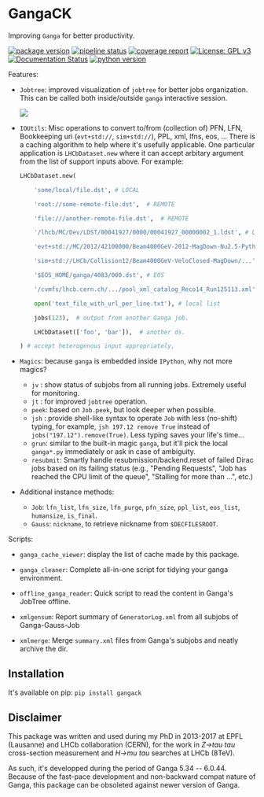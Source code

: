 GangaCK
=======

Improving `Ganga` for better productivity.

[![package version](https://img.shields.io/pypi/v/GangaCK.svg)](https://pypi.org/project/GangaCK)
[![pipeline status](https://gitlab.com/ckhurewa/GangaCK/badges/master/pipeline.svg)](https://gitlab.com/ckhurewa/GangaCK/commits/master)
[![coverage report](https://gitlab.com/ckhurewa/GangaCK/badges/master/coverage.svg)](https://ckhurewa.gitlab.io/GangaCK)
[![License: GPL v3](https://img.shields.io/badge/License-GPL%20v3-blue.svg)](https://www.gnu.org/licenses/gpl-3.0)
[![Documentation Status](https://readthedocs.org/projects/GangaCK/badge/?version=latest)](http://GangaCK.readthedocs.io/en/latest/?badge=latest)
[![python version](https://img.shields.io/pypi/pyversions/GangaCK.svg)](https://img.shields.io/pypi/pyversions/GangaCK.svg)


Features:

- `Jobtree`: improved visualization of `jobtree` for better jobs organization.
  This can be called both inside/outside `ganga` interactive session.
  
    ![](https://gitlab.com/ckhurewa/GangaCK/raw/master/docs/figs/jobtree.png)

- `IOUtils`: Misc operations to convert to/from (collection of) 
  PFN, LFN, Bookkeeping uri (`evt+std://`, `sim+std://`), PPL, xml, lfns, eos, ...
  There is a caching algorithm to help where it's usefully applicable.
  One particular application is `LHCbDataset.new` where it can accept arbitary 
  argument from the list of support inputs above. For example:

    ```python
    LHCbDataset.new(

        'some/local/file.dst', # LOCAL

        'root://some-remote-file.dst',  # REMOTE

        'file:///another-remote-file.dst',  # REMOTE

        '/lhcb/MC/Dev/LDST/00041927/0000/00041927_00000002_1.ldst', # LFN

        'evt+std://MC/2012/42100000/Beam4000GeV-2012-MagDown-Nu2.5-Pythia8/...', # BKQ

        'sim+std://LHCb/Collision12/Beam4000GeV-VeloClosed-MagDown/...',  # BKQ

        '$EOS_HOME/ganga/4083/000.dst', # EOS

        '/cvmfs/lhcb.cern.ch/.../pool_xml_catalog_Reco14_Run125113.xml', # XML

        open('text_file_with_url_per_line.txt'), # local list

        jobs(123),  # output from another Ganga job.

        LHCbDataset(['foo', 'bar']),  # another ds.

    ) # accept heterogenous input appropriately,
    ```

- `Magics`: because `ganga` is embedded inside `IPython`, why not more magics?
    - `jv`  : show status of subjobs from all running jobs. Extremely useful for monitoring.
    - `jt`  : for improved `jobtree` operation.
    - `peek`: based on `Job.peek`, but look deeper when possible.
    - `jsh` : provide shell-like syntax to operate `Job` with less (no-shift) typing,
       for example, `jsh 197.12 remove True` instead of `jobs("197.12").remove(True)`.
       Less typing saves your life's time...
    - `grun`: similar to the built-in magic `ganga`, but it'll pick the local 
      `ganga*.py` immediately or ask in case of ambiguity.
    - `resubmit`: Smartly handle resubmission/backend.reset of failed Dirac jobs 
      based on its failing status (e.g., 
      "Pending Requests", 
      "Job has reached the CPU limit of the queue",
      "Stalling for more than ...", etc.)


- Additional instance methods:
  - `Job`: `lfn_list`, `lfn_size`, `lfn_purge`, `pfn_size`, `ppl_list`, `eos_list`,
    `humansize`, `is_final`.
  - `Gauss`: `nickname`, to retrieve nickname from `$DECFILESROOT`.


Scripts:

- `ganga_cache_viewer`: display the list of cache made by this package.

- `ganga_cleaner`: Complete all-in-one script for tidying your ganga environment.

- `offline_ganga_reader`: Quick script to read the content in Ganga's JobTree offline.

- `xmlgensum`: Report summary of `GeneratorLog.xml` from all subjobs of Ganga-Gauss-Job

- `xmlmerge`: Merge ``summary.xml`` files from Ganga's subjobs and neatly archive the dir.


Installation
------------

It's available on pip: `pip install gangack`


Disclaimer
----------

This package was written and used during my PhD in 2013-2017 at EPFL (Lausanne) 
and LHCb collaboration (CERN), for the work in *Z->tau tau* cross-section measurement 
and *H->mu tau* searches at LHCb (8TeV).

As such, it's developped during the period of Ganga 5.34 -- 6.0.44. 
Because of the fast-pace development and non-backward compat nature of Ganga,
this package can be obsoleted against newer version of Ganga.
